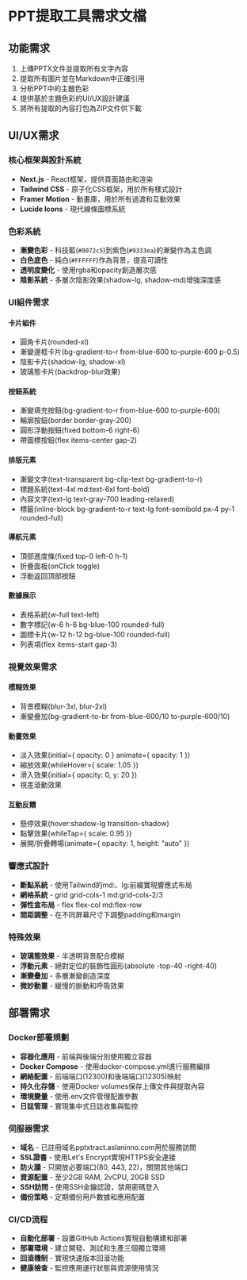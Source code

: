 # PPT提取工具需求文檔

## 功能需求

1. 上傳PPTX文件並提取所有文字內容
2. 提取所有圖片並在Markdown中正確引用
3. 分析PPT中的主題色彩
4. 提供基於主題色彩的UI/UX設計建議
5. 將所有提取的內容打包為ZIP文件供下載

## UI/UX需求

### 核心框架與設計系統

- **Next.js** - React框架，提供頁面路由和渲染
- **Tailwind CSS** - 原子化CSS框架，用於所有樣式設計
- **Framer Motion** - 動畫庫，用於所有過渡和互動效果
- **Lucide Icons** - 現代線條圖標系統

### 色彩系統

- **漸變色彩** - 科技藍(`#0072c5`)到紫色(`#9333ea`)的漸變作為主色調
- **白色底色** - 純白(`#FFFFFF`)作為背景，提高可讀性
- **透明度變化** - 使用rgba和opacity創造層次感
- **陰影系統** - 多層次陰影效果(shadow-lg, shadow-md)增強深度感

### UI組件需求

#### 卡片組件
- 圓角卡片(rounded-xl)
- 漸變邊框卡片(bg-gradient-to-r from-blue-600 to-purple-600 p-0.5)
- 陰影卡片(shadow-lg, shadow-xl)
- 玻璃態卡片(backdrop-blur效果)

#### 按鈕系統
- 漸變填充按鈕(bg-gradient-to-r from-blue-600 to-purple-600)
- 輪廓按鈕(border border-gray-200)
- 圓形浮動按鈕(fixed bottom-6 right-6)
- 帶圖標按鈕(flex items-center gap-2)

#### 排版元素
- 漸變文字(text-transparent bg-clip-text bg-gradient-to-r)
- 標題系統(text-4xl md:text-6xl font-bold)
- 內容文字(text-lg text-gray-700 leading-relaxed)
- 標籤(inline-block bg-gradient-to-r text-lg font-semibold px-4 py-1 rounded-full)

#### 導航元素
- 頂部進度條(fixed top-0 left-0 h-1)
- 折疊面板(onClick toggle)
- 浮動返回頂部按鈕

#### 數據展示
- 表格系統(w-full text-left)
- 數字標記(w-6 h-6 bg-blue-100 rounded-full)
- 圖標卡片(w-12 h-12 bg-blue-100 rounded-full)
- 列表項(flex items-start gap-3)

### 視覺效果需求

#### 模糊效果
- 背景模糊(blur-3xl, blur-2xl)
- 漸變疊加(bg-gradient-to-br from-blue-600/10 to-purple-600/10)

#### 動畫效果
- 淡入效果(initial={ opacity: 0 } animate={ opacity: 1 })
- 縮放效果(whileHover={ scale: 1.05 })
- 滑入效果(initial={ opacity: 0, y: 20 })
- 視差滾動效果

#### 互動反饋
- 懸停效果(hover:shadow-lg transition-shadow)
- 點擊效果(whileTap={ scale: 0.95 })
- 展開/折疊轉場(animate={ opacity: 1, height: "auto" })

### 響應式設計
- **斷點系統** - 使用Tailwind的md:、lg:前綴實現響應式布局
- **網格系統** - grid grid-cols-1 md:grid-cols-2/3
- **彈性盒布局** - flex flex-col md:flex-row
- **間距調整** - 在不同屏幕尺寸下調整padding和margin

### 特殊效果
- **玻璃態效果** - 半透明背景配合模糊
- **浮動元素** - 絕對定位的裝飾性圓形(absolute -top-40 -right-40)
- **漸變疊加** - 多層漸變創造深度
- **微妙動畫** - 緩慢的脈動和呼吸效果 

## 部署需求

### Docker部署規劃

- **容器化應用** - 前端與後端分別使用獨立容器
- **Docker Compose** - 使用docker-compose.yml進行服務編排
- **網絡配置** - 前端端口(12300)和後端端口(12305)映射
- **持久化存儲** - 使用Docker volumes保存上傳文件與提取內容
- **環境變量** - 使用.env文件管理配置參數
- **日誌管理** - 實現集中式日誌收集與監控

### 伺服器需求

- **域名** - 已註冊域名pptxtract.aslaninno.com用於服務訪問
- **SSL證書** - 使用Let's Encrypt實現HTTPS安全連接
- **防火牆** - 只開放必要端口(80, 443, 22)，關閉其他端口
- **資源配置** - 至少2GB RAM, 2vCPU, 20GB SSD
- **SSH訪問** - 使用SSH金鑰認證，禁用密碼登入
- **備份策略** - 定期備份用戶數據和應用配置

### CI/CD流程

- **自動化部署** - 設置GitHub Actions實現自動構建和部署
- **部署環境** - 建立開發、測試和生產三個獨立環境
- **回滾機制** - 實現快速版本回滾功能
- **健康檢查** - 監控應用運行狀態與資源使用情況 